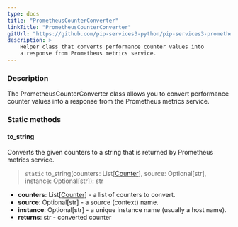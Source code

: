```yaml
---
type: docs
title: "PrometheusCounterConverter"
linkTitle: "PrometheusCounterConverter"
gitUrl: "https://github.com/pip-services3-python/pip-services3-prometheus-python"
description: >
    Helper class that converts performance counter values into
    a response from Prometheus metrics service.
---
```


### Description

The PrometheusCounterConverter class allows you to convert performance counter values into a response from the Prometheus metrics service.

### Static methods

#### to_string
Converts the given counters to a string that is returned by Prometheus metrics service.

> `static` to_string(counters: List[[Counter](../../../components/count/counter)], source: Optional[str], instance: Optional[str]): str

- **counters**: List[[Counter](../../../components/count/counter)] - a list of counters to convert.
- **source**: Optional[str] - a source (context) name.
- **instance**: Optional[str] - a unique instance name (usually a host name).
- **returns**: str - converted counter
